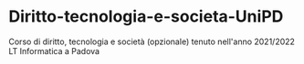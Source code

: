 # Diritto-tecnologia-e-societa-UniPD
Corso di diritto, tecnologia e società (opzionale) tenuto nell'anno 2021/2022 LT Informatica a Padova
